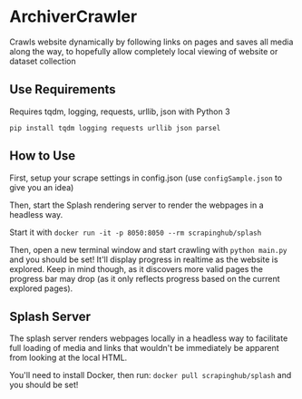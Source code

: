 # ArchiverCrawler
 Crawls website dynamically by following links on pages and saves all media along the way, to hopefully allow completely local viewing of website or dataset collection

## Use Requirements

 Requires tqdm, logging, requests, urllib, json with Python 3
 
 `pip install tqdm logging requests urllib json parsel`

## How to Use

 First, setup your scrape settings in config.json (use `configSample.json` to give you an idea)
 
 Then, start the Splash rendering server to render the webpages in a headless way.

 Start it with `docker run -it -p 8050:8050 --rm scrapinghub/splash`

 Then, open a new terminal window and start crawling with `python main.py` and you should be set!
 It'll display progress in realtime as the website is explored. Keep in mind though, as it discovers more valid pages the progress bar may drop (as it only reflects progress based on the current explored pages).

## Splash Server

The splash server renders webpages locally in a headless way to facilitate full loading of media and links that wouldn't be immediately be apparent from looking at the local HTML.

You'll need to install Docker, then run: `docker pull scrapinghub/splash` and you should be set!


